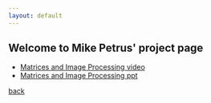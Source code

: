 ```yaml
---
layout: default
---
```


## Welcome to Mike Petrus' project page

*   [Matrices and Image Processing video](https://www.youtube.com/watch?v=PBMKU_TZco0)
*   [Matrices and Image Processing ppt](./mp2.pptx)

[back](./)
